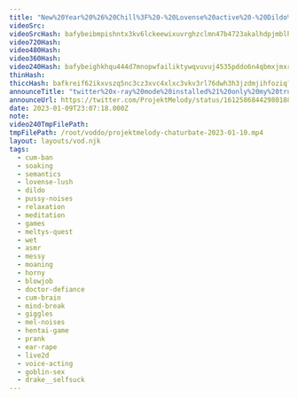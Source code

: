 ```yaml
---
title: "New%20Year%20%26%20Chill%3F%20-%20Lovense%20active%20-%20Dildo%20Installed%20-"
videoSrc: 
videoSrcHash: bafybeibmpishntx3kv6lckeewixuvrghzclmn47b4723akalhdpjmblhaa?filename=projektmelody-chaturbate-20230109T230718Z-source.mp4
video720Hash: 
video480Hash: 
video360Hash: 
video240Hash: bafybeighkhqu444d7mnopwfailiktywqvuvuj4535pddo6n4qbmxjmxrgy?filename=projektmelody-chaturbate-20230109T230718Z-240p.mp4
thinHash: 
thiccHash: bafkreif62ikxvszq5nc3cz3xvc4xlxc3vkv3rl76dwh3h3jzdmjihfoziq?filename=20230109T230718Z-thicc.jpg
announceTitle: "twitter%20x-ray%20mode%20installed%21%20only%20my%20truest%20fans%20can%20see%20what%27s%20under%20this%20embarrassing%20dinosaur%20costume."
announceUrl: https://twitter.com/ProjektMelody/status/1612586844298018817
date: 2023-01-09T23:07:18.000Z
note: 
video240TmpFilePath: 
tmpFilePath: /root/voddo/projektmelody-chaturbate-2023-01-10.mp4
layout: layouts/vod.njk
tags:
  - cum-ban
  - soaking
  - semantics
  - lovense-lush
  - dildo
  - pussy-noises
  - relaxation
  - meditation
  - games
  - meltys-quest
  - wet
  - asmr
  - messy
  - moaning
  - horny
  - blowjob
  - doctor-defiance
  - cum-brain
  - mind-break
  - giggles
  - mel-noises
  - hentai-game
  - prank
  - ear-rape
  - live2d
  - voice-acting
  - goblin-sex
  - drake__selfsuck
---
```

